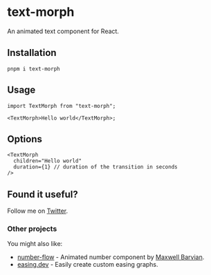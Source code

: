 # text-morph

An animated text component for React.

## Installation

```shell
pnpm i text-morph
```

## Usage

```tsx
import TextMorph from "text-morph";

<TextMorph>Hello world</TextMorph>;
```

## Options

```tsx
<TextMorph
  children="Hello world"
  duration={1} // duration of the transition in seconds
/>
```

## Found it useful?

Follow me on [Twitter](https://twitter.com/lochieaxon).

### Other projects

You might also like:

- [number-flow](https://number-flow.barvian.me/) - Animated number component by [Maxwell Barvian](https://x.com/mbarvian).
- [easing.dev](https://easing.dev) - Easily create custom easing graphs.
